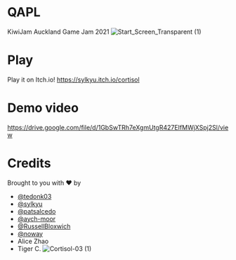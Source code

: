 # QAPL
KiwiJam Auckland Game Jam 2021
![Start_Screen_Transparent (1)](https://user-images.githubusercontent.com/2031472/126887214-0ab24d6f-e815-45bc-ac99-751e889b416a.png)

# Play
Play it on Itch.io! https://sylkyu.itch.io/cortisol

# Demo video
https://drive.google.com/file/d/1GbSwTRh7eXgmUtgR427EIfMWjXSpj2Sl/view

# Credits
Brought to you with ❤️ by
- [@tedonk03](https://github.com/tedonk03) 
- [@sylkyu](https://github.com/sylkyu)
- [@patsalcedo](https://github.com/patsalcedo)
- [@aych-moor](https://github.com/aych-moore)
- [@RussellBloxwich](https://github.com/RussellBloxwich)
- [@noway](https://github.com/noway)
- Alice Zhao
- Tiger C.
![Cortisol-03 (1)](https://user-images.githubusercontent.com/2031472/126887232-5975d323-b1f8-4810-b69b-03dfde27c751.png)
